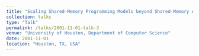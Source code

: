 ```yaml
---
title: "Scaling Shared-Memory Programming Models beyond Shared-Memory Architectures"
collection: talks
type: "Talk"
permalink: /talks/2001-11-01-talk-3
venue: "University of Houston, Department of Computer Science"
date: 2001-11-01
location: "Houston, TX, USA"
---
```

